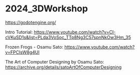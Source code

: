 # 2024_3DWorkshop

https://godotengine.org/

Intro Tutorial: https://www.youtube.com/watch?v=CI-cVKuSD1s&list=PLda3VoSoc_TTp8Ng3C57spnNkOw3Hm_35

Frozen Frogs - Osamu Sato: https://www.youtube.com/watch?v=FPCIsW8g4UI

The Art of Computer Designing by Osamu Sato: https://archive.org/details/satoArtOfComputerDesigning
